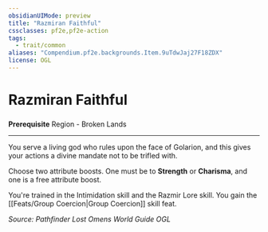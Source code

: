 ```yaml
---
obsidianUIMode: preview
title: "Razmiran Faithful"
cssclasses: pf2e,pf2e-action
tags:
  - trait/common
aliases: "Compendium.pf2e.backgrounds.Item.9uTdwJaj27F18ZDX"
license: OGL
---
```

# Razmiran Faithful

### 






**Prerequisite** Region - Broken Lands

* * *

You serve a living god who rules upon the face of Golarion, and this gives your actions a divine mandate not to be trifled with.

Choose two attribute boosts. One must be to **Strength** or **Charisma**, and one is a free attribute boost.

You're trained in the Intimidation skill and the Razmir Lore skill. You gain the [[Feats/Group Coercion|Group Coercion]] skill feat.

*Source: Pathfinder Lost Omens World Guide*
*OGL*